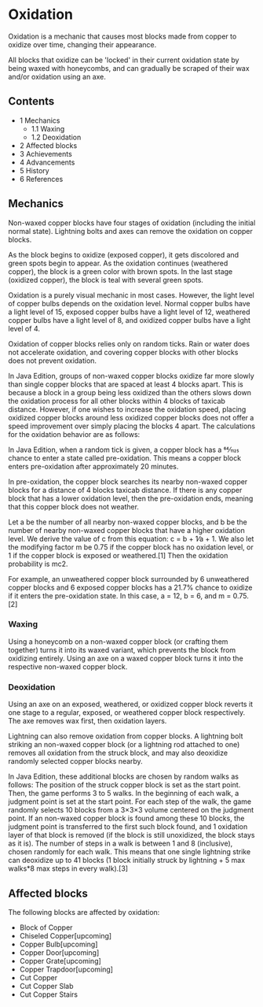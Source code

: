 # Oxidation
Oxidation is a mechanic that causes most blocks made from copper to oxidize over time, changing their appearance. 

All blocks that oxidize can be 'locked' in their current oxidation state by being waxed with honeycombs, and can gradually be scraped of their wax and/or oxidation using an axe.

## Contents
- 1 Mechanics
	- 1.1 Waxing
	- 1.2 Deoxidation
- 2 Affected blocks
- 3 Achievements
- 4 Advancements
- 5 History
- 6 References

## Mechanics
Non-waxed copper blocks have four stages of oxidation (including the initial normal state). Lightning bolts and axes can remove the oxidation on copper blocks. 

As the block begins to oxidize (exposed copper), it gets discolored and green spots begin to appear. As the oxidation continues (weathered copper), the block is a green color with brown spots. In the last stage (oxidized copper), the block is teal with several green spots.

Oxidation is a purely visual mechanic in most cases. However, the light level of copper bulbs depends on the oxidation level. Normal copper bulbs have a light level of 15, exposed copper bulbs have a light level of 12, weathered copper bulbs have a light level of 8, and oxidized copper bulbs have a light level of 4.

Oxidation of copper blocks relies only on random ticks. Rain or water does not accelerate oxidation, and covering copper blocks with other blocks does not prevent oxidation.

In Java Edition, groups of non-waxed copper blocks oxidize far more slowly than single copper blocks that are spaced at least 4 blocks apart. This is because a block in a group being less oxidized than the others slows down the oxidation process for all other blocks within 4 blocks of taxicab distance. However, if one wishes to increase the oxidation speed, placing oxidized copper blocks around less oxidized copper blocks does not offer a speed improvement over simply placing the blocks 4 apart. The calculations for the oxidation behavior are as follows:

In Java Edition, when a random tick is given, a copper block has a 64⁄1125 chance to enter a state called pre-oxidation. This means a copper block enters pre-oxidation after approximately 20 minutes.

In pre-oxidation, the copper block searches its nearby non-waxed copper blocks for a distance of 4 blocks taxicab distance. If there is any copper block that has a lower oxidation level, then the pre-oxidation ends, meaning that this copper block does not weather. 

Let a be the number of all nearby non-waxed copper blocks, and b be the number of nearby non-waxed copper blocks that have a higher oxidation level. We derive the value of c from this equation: c = b + 1⁄a + 1. We also let the modifying factor m be 0.75 if the copper block has no oxidation level, or 1 if the copper block is exposed or weathered.[1] Then the oxidation probability is  mc2.

For example, an unweathered copper block surrounded by 6 unweathered copper blocks and 6 exposed copper blocks has a 21.7% chance to oxidize if it enters the pre-oxidation state. In this case, a = 12, b = 6, and m = 0.75.[2]

### Waxing
Using a honeycomb on a non-waxed copper block (or crafting them together) turns it into its waxed variant, which prevents the block from oxidizing entirely. Using an axe on a waxed copper block turns it into the respective non-waxed copper block.

### Deoxidation
Using an axe on an exposed, weathered, or oxidized copper block reverts it one stage to a regular, exposed, or weathered copper block respectively. The axe removes wax first, then oxidation layers.

Lightning can also remove oxidation from copper blocks. A lightning bolt striking an non-waxed copper block (or a lightning rod attached to one) removes all oxidation from the struck block, and may also deoxidize randomly selected copper blocks nearby.

In Java Edition, these additional blocks are chosen by random walks as follows: The position of the struck copper block is set as the start point. Then, the game performs 3 to 5 walks. In the beginning of each walk, a judgment point is set at the start point. For each step of the walk, the game randomly selects 10 blocks from a 3×3×3 volume centered on the judgment point. If an non-waxed copper block is found among these 10 blocks, the judgment point is transferred to the first such block found, and 1 oxidation layer of that block is removed (if the block is still unoxidized, the block stays as it is). The number of steps in a walk is between 1 and 8 (inclusive), chosen randomly for each walk. This means that one single lightning strike can deoxidize up to 41 blocks (1 block initially struck by lightning + 5 max walks*8 max steps in every walk).[3]

## Affected blocks
The following blocks are affected by oxidation:

- Block of Copper
- Chiseled Copper‌[upcoming]
- Copper Bulb‌[upcoming]
- Copper Door‌[upcoming]
- Copper Grate‌[upcoming]
- Copper Trapdoor‌[upcoming]
- Cut Copper
- Cut Copper Slab
- Cut Copper Stairs


